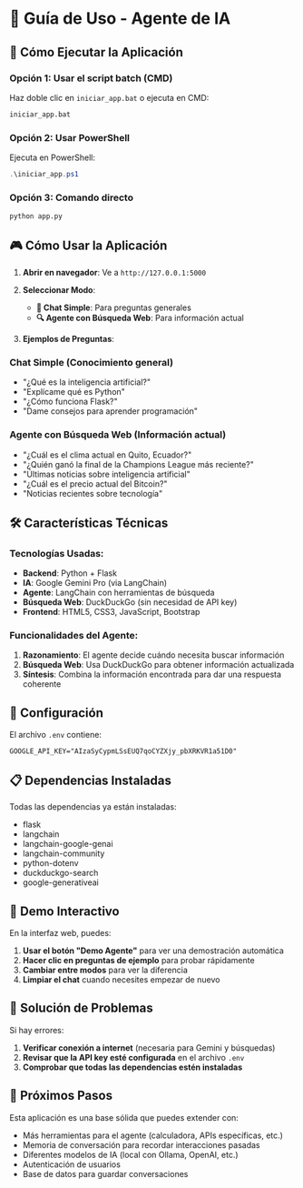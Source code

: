 # 🎯 Guía de Uso - Agente de IA

## 🚀 Cómo Ejecutar la Aplicación

### Opción 1: Usar el script batch (CMD)
Haz doble clic en `iniciar_app.bat` o ejecuta en CMD:
```cmd
iniciar_app.bat
```

### Opción 2: Usar PowerShell
Ejecuta en PowerShell:
```powershell
.\iniciar_app.ps1
```

### Opción 3: Comando directo
```cmd
python app.py
```

## 🎮 Cómo Usar la Aplicación

1. **Abrir en navegador**: Ve a `http://127.0.0.1:5000`

2. **Seleccionar Modo**:
   - **💬 Chat Simple**: Para preguntas generales
   - **🔍 Agente con Búsqueda Web**: Para información actual

3. **Ejemplos de Preguntas**:

### Chat Simple (Conocimiento general)
- "¿Qué es la inteligencia artificial?"
- "Explícame qué es Python"
- "¿Cómo funciona Flask?"
- "Dame consejos para aprender programación"

### Agente con Búsqueda Web (Información actual)
- "¿Cuál es el clima actual en Quito, Ecuador?"
- "¿Quién ganó la final de la Champions League más reciente?"
- "Últimas noticias sobre inteligencia artificial"
- "¿Cuál es el precio actual del Bitcoin?"
- "Noticias recientes sobre tecnología"

## 🛠️ Características Técnicas

### Tecnologías Usadas:
- **Backend**: Python + Flask
- **IA**: Google Gemini Pro (via LangChain)
- **Agente**: LangChain con herramientas de búsqueda
- **Búsqueda Web**: DuckDuckGo (sin necesidad de API key)
- **Frontend**: HTML5, CSS3, JavaScript, Bootstrap

### Funcionalidades del Agente:
1. **Razonamiento**: El agente decide cuándo necesita buscar información
2. **Búsqueda Web**: Usa DuckDuckGo para obtener información actualizada
3. **Síntesis**: Combina la información encontrada para dar una respuesta coherente

## 🔧 Configuración

El archivo `.env` contiene:
```
GOOGLE_API_KEY="AIzaSyCypmLSsEUQ7qoCYZXjy_pbXRKVR1a51D0"
```

## 📋 Dependencias Instaladas

Todas las dependencias ya están instaladas:
- flask
- langchain
- langchain-google-genai
- langchain-community
- python-dotenv
- duckduckgo-search
- google-generativeai

## 🎪 Demo Interactivo

En la interfaz web, puedes:
1. **Usar el botón "Demo Agente"** para ver una demostración automática
2. **Hacer clic en preguntas de ejemplo** para probar rápidamente
3. **Cambiar entre modos** para ver la diferencia
4. **Limpiar el chat** cuando necesites empezar de nuevo

## 🚨 Solución de Problemas

Si hay errores:
1. **Verificar conexión a internet** (necesaria para Gemini y búsquedas)
2. **Revisar que la API key esté configurada** en el archivo `.env`
3. **Comprobar que todas las dependencias estén instaladas**

## 🎯 Próximos Pasos

Esta aplicación es una base sólida que puedes extender con:
- Más herramientas para el agente (calculadora, APIs específicas, etc.)
- Memoria de conversación para recordar interacciones pasadas
- Diferentes modelos de IA (local con Ollama, OpenAI, etc.)
- Autenticación de usuarios
- Base de datos para guardar conversaciones
